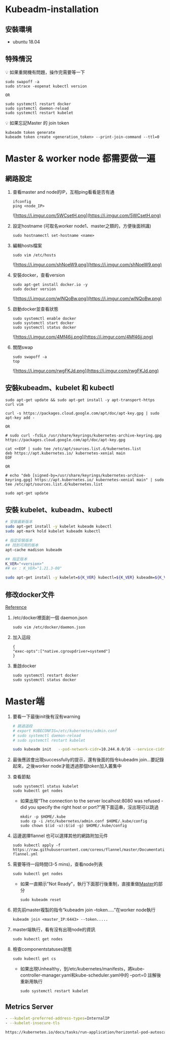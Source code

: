 # Kubeadm-installation

## 安裝環境
- ubuntu 18.04

## 特殊情況

💡 如果重開機有問題，操作完需要等一下

```
sudo swapoff -a
sudo strace -eopenat kubectl version

OR

sudo systemctl restart docker
sudo systemctl daemon-reload
sudo systemctl restart kubelet
```


💡 如果忘記Master 的 join token

```
kubeadm token generate
kubeadm token create <generation_token> --print-join-command --ttl=0
```


# Master & worker node 都需要做一遍

## 網路設定

1. 查看master and node的IP，互相ping看看是否有通
    
    ```
    ifconfig
    ping <node_IP>
    ```
    
    ![https://i.imgur.com/5WCsetH.png](https://i.imgur.com/5WCsetH.png)
    
2. 設定hostname (可取名worker node1、master之類的，方便後面辨識)
    
    ```
    sudo hostnamectl set-hostname <name>
    ```
    
3. 編輯hosts檔案
    
    ```
    sudo vim /etc/hosts
    ```
    
    ![https://i.imgur.com/shNoeW9.png](https://i.imgur.com/shNoeW9.png)
    
4. 安裝docker，查看version
    
    ```
    sudo apt-get install docker.io -y
    sudo docker version
    ```
    
    ![https://i.imgur.com/wlNQoBw.png](https://i.imgur.com/wlNQoBw.png)
    
5. 啟動docker並查看狀態
    
    ```
    sudo systemctl enable docker
    sudo systemctl start docker
    sudo systemctl status docker
    ```
    
    ![https://i.imgur.com/4Mf46jj.png](https://i.imgur.com/4Mf46jj.png)
    
6. 關閉swap
    
    ```
    sudo swapoff -a
    top
    ```
    
    ![https://i.imgur.com/rwgFKJd.png](https://i.imgur.com/rwgFKJd.png)
    

## 安裝kubeadm、kubelet 和 kubectl

```
sudo apt-get update && sudo apt-get install -y apt-transport-https curl vim
```

```docker
curl -s https://packages.cloud.google.com/apt/doc/apt-key.gpg | sudo apt-key add -

OR

# sudo curl -fsSLo /usr/share/keyrings/kubernetes-archive-keyring.gpg https://packages.cloud.google.com/apt/doc/apt-key.gpg
```

```docker
cat <<EOF | sudo tee /etc/apt/sources.list.d/kubernetes.list
deb https://apt.kubernetes.io/ kubernetes-xenial main
EOF

OR

# echo "deb [signed-by=/usr/share/keyrings/kubernetes-archive-keyring.gpg] https://apt.kubernetes.io/ kubernetes-xenial main" | sudo tee /etc/apt/sources.list.d/kubernetes.list
```

```docker
sudo apt-get update
```

## 安裝 kubelet、kubeadm、kubectl

```sh
# 安裝最新版本
sudo apt-get install -y kubelet kubeadm kubectl
sudo apt-mark hold kubelet kubeadm kubectl

# 指定安裝版本
## 找到可用的版本 
apt-cache madison kubeadm

## 指定版本
K_VER="<version>"
## ex : K_VER="1.21.3-00"

sudo apt-get install -y kubelet=${K_VER} kubectl=${K_VER} kubeadm=${K_VER}
```


## 修改docker文件

[Reference](https://blog.csdn.net/M82_A1/article/details/97626309)

1. /etc/docker裡面創一個 daemon.json
    ```
    sudo vim /etc/docker/daemon.json
    ```

2. 加入這段
    ```
    {
    "exec-opts":["native.cgroupdriver=systemd"]
    }
    ```

3. 重啟docker
    ```
    sudo systemctl restart docker
    sudo systemctl status docker
    ```

</aside>

# Master端

1. 要看一下最後init後有沒有warning
    ```sh
    # 跳過這段
    # export KUBECONFIG=/etc/kubernetes/admin.conf
    # sudo systemctl daemon-reload
    # sudo systemctl restart kubelet

    sudo kubeadm init   --pod-network-cidr=10.244.0.0/16 --service-cidr=10.245.0.0/16 --apiserver-advertise-address=<master_IP>
    ```

2. 最後應該會出現successfully的提示，還有後面的指令kubeadm join…要記錄起來，之後worker node才能透過那個token加入叢集中

3. 查看節點
    ```
    sudo systemctl status kubelet
    sudo kubectl get nodes
    ```

    - 如果出現“The connection to the server localhost:8080 was refused - did you specify the right host or port?”用下面這串，沒出現可以跳過

        ```
        mkdir -p $HOME/.kube
        sudo cp -i /etc/kubernetes/admin.conf $HOME/.kube/config
        sudo chown $(id -u):$(id -g) $HOME/.kube/config
        ```

4. 這邊選擇flannel 也可以選擇其他的網路附加元件

    ```
    sudo kubectl apply -f https://raw.githubusercontent.com/coreos/flannel/master/Documentation/kube-flannel.yml
    ```

5. 需要等待一段時間(3-5 mins)，查看node列表

    ```
    sudo kubectl get nodes
    ```

    - 如果一直顯示"Not Ready"，執行下面那行後重制，直接重做[Master](https://github.com/z416352/Kubeadm-installation/ "Master端")的部分

        ```
        sudo kubeadm reset
        ```

6. 把先前master複製的指令“kubeadm join  –token…..”在worker node執行

    ```
    kubeadm join <master_IP:6443> --token.....
    ```

7. master端執行，看有沒有出現node的資訊

    ```
    sudo kubectl get nodes
    ```

8. 檢查componentstatuses狀態

    ```
    sudo kubectl get cs
    ```

    - 如果出現Unhealthy，到/etc/kubernetes/manifests，將kube-controller-manager.yaml和kube-scheduler.yaml中的 –port=0 註解後重新用執行

        ```
        sudo systemctl restart kubelet
        ```

## Metrics Server

```bash
- --kubelet-preferred-address-types=InternalIP
- --kubelet-insecure-tls

https://kubernetes.io/docs/tasks/run-application/horizontal-pod-autoscale-walkthrough/
```
